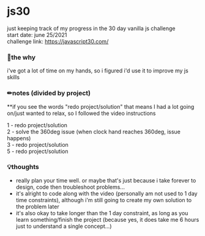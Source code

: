 # js30
just keeping track of my progress in the 30 day vanilla js challenge  
start date: june 25/2021  
challenge link: https://javascript30.com/

### 🌱the why
i've got a lot of time on my hands, so i figured i'd use it to improve my js skills

### ✏notes (divided by project) 
**if you see the words "redo project/solution" that means I had a lot going on/just wanted to relax, so I followed the video instructions
  
1 - redo project/solution   
2 - solve the 360deg issue (when clock hand reaches 360deg, issue happens)  
3 - redo project/solution  
5 - redo project/solution 

### 💡thoughts
- really plan your time well.  or maybe that's just because i take forever to design, code then troubleshoot problems...
- it's alright to code along with the video (personally am not used to 1 day time constraints), although i'm still going to create my own solution to the problem later
- it's also okay to take longer than the 1 day constraint, as long as you learn something/finish the project (because yes, it does take me 6 hours just to understand a single concept...)
